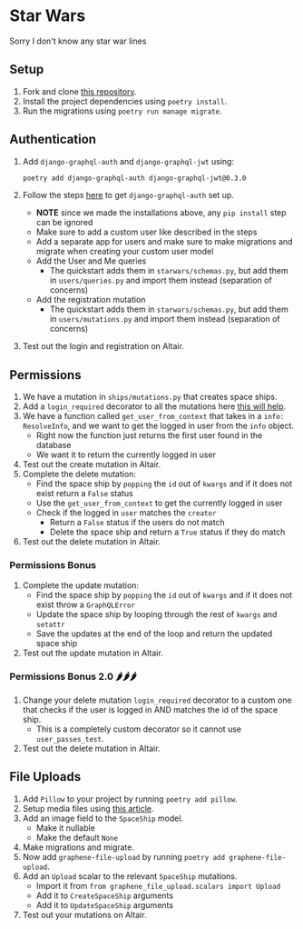 # Star Wars

Sorry I don't know any star war lines

## Setup

1. Fork and clone [this repository](https://github.com/JoinCODED/TASK-Masterclass-M7-Authentication).
2. Install the project dependencies using `poetry install`.
3. Run the migrations using `poetry run manage migrate`.

## Authentication

1. Add `django-graphql-auth` and `django-graphql-jwt` using:

   ```bash
   poetry add django-graphql-auth django-graphql-jwt@0.3.0
   ```

2. Follow the steps [here](https://django-graphql-auth.readthedocs.io/en/latest/quickstart/#create-the-custom-user-model) to get `django-graphql-auth` set up.
   - **NOTE** since we made the installations above, any `pip install` step can be ignored
   - Make sure to add a custom user like described in the steps
   - Add a separate app for users and make sure to make migrations and migrate when creating your custom user model
   - Add the User and Me queries
     - The quickstart adds them in `starwars/schemas.py`, but add them in `users/queries.py` and import them instead (separation of concerns)
   - Add the registration mutation
     - The quickstart adds them in `starwars/schemas.py`, but add them in `users/mutations.py` and import them instead (separation of concerns)
3. Test out the login and registration on Altair.

## Permissions

1. We have a mutation in `ships/mutations.py` that creates space ships.
2. Add a `login_required` decorator to all the mutations here [this will help](https://django-graphql-jwt.domake.io/decorators.html#login-required).
3. We have a function called `get_user_from_context` that takes in a `info: ResolveInfo`, and we want to get the logged in user from the `info` object.
   - Right now the function just returns the first user found in the database
   - We want it to return the currently logged in user
4. Test out the create mutation in Altair.
5. Complete the delete mutation:
   - Find the space ship by `popping` the `id` out of `kwargs` and if it does not exist return a `False` status
   - Use the `get_user_from_context` to get the currently logged in user
   - Check if the logged in `user` matches the `creator`
     - Return a `False` status if the users do not match
     - Delete the space ship and return a `True` status if they do match
6. Test out the delete mutation in Altair.

### Permissions Bonus

1. Complete the update mutation:
   - Find the space ship by `popping` the `id` out of `kwargs` and if it does not exist throw a `GraphQLError`
   - Update the space ship by looping through the rest of `kwargs` and `setattr`
   - Save the updates at the end of the loop and return the updated space ship
2. Test out the update mutation in Altair.

### Permissions Bonus 2.0 🌶🌶🌶

1. Change your delete mutation `login_required` decorator to a custom one that checks if the user is logged in AND matches the id of the space ship.
   - This is a completely custom decorator so it cannot use `user_passes_test`.
2. Test out the delete mutation in Altair.

## File Uploads

1. Add `Pillow` to your project by running `poetry add pillow`.
2. Setup media files using [this article](https://testdriven.io/blog/django-static-files/).
3. Add an image field to the `SpaceShip` model.
   - Make it nullable
   - Make the default `None`
4. Make migrations and migrate.
5. Now add `graphene-file-upload` by running `poetry add graphene-file-upload`.
6. Add an `Upload` scalar to the relevant `SpaceShip` mutations.
   - Import it from `from graphene_file_upload.scalars import Upload`
   - Add it to `CreateSpaceShip` arguments
   - Add it to `UpdateSpaceShip` arguments
7. Test out your mutations on Altair.
